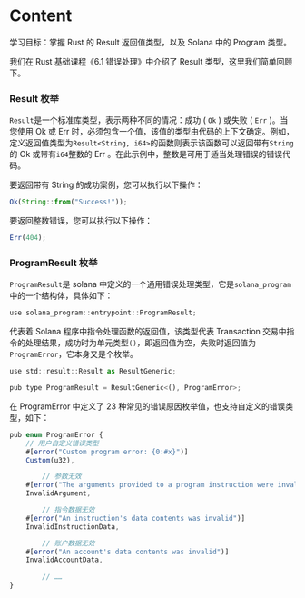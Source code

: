 # Content

学习目标：掌握 Rust 的 Result 返回值类型，以及 Solana 中的 Program 类型。

我们在 Rust 基础课程《6.1 错误处理》中介绍了 Result 类型，这里我们简单回顾下。

### Result 枚举

`Result`是一个标准库类型，表示两种不同的情况：成功 ( `Ok` ) 或失败 ( `Err` )。当您使用 Ok 或 Err 时，必须包含一个值，该值的类型由代码的上下文确定。例如，定义返回值类型为`Result<String, i64>`的函数则表示该函数可以返回带有`String`的 Ok 或带有`i64`整数的 Err 。在此示例中，整数是可用于适当处理错误的错误代码。

要返回带有 String 的成功案例，您可以执行以下操作：

```jsx
Ok(String::from("Success!"));
```

要返回整数错误，您可以执行以下操作：

```jsx
Err(404);
```

### ProgramResult 枚举

`ProgramResult`是 solana 中定义的一个通用错误处理类型，它是`solana_program`中的一个结构体，具体如下：

```jsx
use solana_program::entrypoint::ProgramResult;
```

代表着 Solana 程序中指令处理函数的返回值，该类型代表 Transaction 交易中指令的处理结果，成功时为单元类型`()`，即返回值为空，失败时返回值为`ProgramError`，它本身又是个枚举。

```jsx
use std::result::Result as ResultGeneric;

pub type ProgramResult = ResultGeneric<(), ProgramError>;
```

在 ProgramError 中定义了 23 种常见的错误原因枚举值，也支持自定义的错误类型，如下：

```jsx
pub enum ProgramError {
    // 用户自定义错误类型
    #[error("Custom program error: {0:#x}")]
    Custom(u32),

		// 参数无效
    #[error("The arguments provided to a program instruction were invalid")]
    InvalidArgument,

		// 指令数据无效
    #[error("An instruction's data contents was invalid")]
    InvalidInstructionData,

		// 账户数据无效
    #[error("An account's data contents was invalid")]
    InvalidAccountData,
    
		// ……
}
```